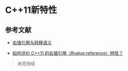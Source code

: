 # C++11新特性

## 参考文献

- [右值引用与转移语义](https://www.ibm.com/developerworks/cn/aix/library/1307_lisl_c11/index.html)

- [如何评价 C++11 的右值引用（Rvalue reference）特性？](https://www.zhihu.com/question/22111546)


>未完待续